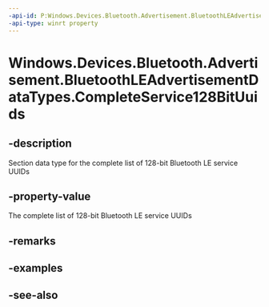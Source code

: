 ----api-id: P:Windows.Devices.Bluetooth.Advertisement.BluetoothLEAdvertisementDataTypes.CompleteService128BitUuids
-api-type: winrt property
---<!-- Property syntaxpublic byte CompleteService128BitUuids { get; }--># Windows.Devices.Bluetooth.Advertisement.BluetoothLEAdvertisementDataTypes.CompleteService128BitUuids## -descriptionSection data type for the complete list of 128-bit Bluetooth LE service UUIDs## -property-valueThe complete list of 128-bit Bluetooth LE service UUIDs## -remarks## -examples## -see-also